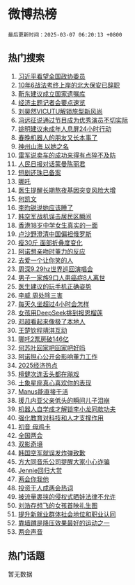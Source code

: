 # 微博热榜

`最后更新时间：2025-03-07 06:20:13 +0800`

## 热门搜索

1. [习近平看望全国政协委员](https://m.weibo.cn/search?containerid=100103type%3D1%26t%3D10%26q%3D%23%E4%B9%A0%E8%BF%91%E5%B9%B3%E7%9C%8B%E6%9C%9B%E5%85%A8%E5%9B%BD%E6%94%BF%E5%8D%8F%E5%A7%94%E5%91%98%23&stream_entry_id=51&isnewpage=1&extparam=seat%3D1%26cate%3D10103%26pos%3D0%26q%3D%2523%25E4%25B9%25A0%25E8%25BF%2591%25E5%25B9%25B3%25E7%259C%258B%25E6%259C%259B%25E5%2585%25A8%25E5%259B%25BD%25E6%2594%25BF%25E5%258D%258F%25E5%25A7%2594%25E5%2591%2598%2523%26stream_entry_id%3D51%26c_type%3D51%26filter_type%3Drealtimehot%26dgr%3D0%26display_time%3D1741299612%26pre_seqid%3D17412996120910325222775)
1. [10年6战法考终上岸的北大保安已辞职](https://m.weibo.cn/search?containerid=100103type%3D1%26t%3D10%26q%3D%2310%E5%B9%B46%E6%88%98%E6%B3%95%E8%80%83%E7%BB%88%E4%B8%8A%E5%B2%B8%E7%9A%84%E5%8C%97%E5%A4%A7%E4%BF%9D%E5%AE%89%E5%B7%B2%E8%BE%9E%E8%81%8C%23&stream_entry_id=31&isnewpage=1&extparam=seat%3D1%26flag%3D0%26filter_type%3Drealtimehot%26dgr%3D0%26cate%3D5001%26realpos%3D1%26pos%3D0%26q%3D%252310%25E5%25B9%25B46%25E6%2588%2598%25E6%25B3%2595%25E8%2580%2583%25E7%25BB%2588%25E4%25B8%258A%25E5%25B2%25B8%25E7%259A%2584%25E5%258C%2597%25E5%25A4%25A7%25E4%25BF%259D%25E5%25AE%2589%25E5%25B7%25B2%25E8%25BE%259E%25E8%2581%258C%2523%26stream_entry_id%3D31%26band_rank%3D1%26c_type%3D31%26lcate%3D5001%26display_time%3D1741299612%26pre_seqid%3D17412996120910325222775)
1. [靳东建议成立国家遗嘱库](https://m.weibo.cn/search?containerid=100103type%3D1%26t%3D10%26q%3D%23%E9%9D%B3%E4%B8%9C%E5%BB%BA%E8%AE%AE%E6%88%90%E7%AB%8B%E5%9B%BD%E5%AE%B6%E9%81%97%E5%98%B1%E5%BA%93%23&stream_entry_id=31&isnewpage=1&extparam=seat%3D1%26flag%3D0%26filter_type%3Drealtimehot%26dgr%3D0%26cate%3D5001%26realpos%3D2%26pos%3D1%26q%3D%2523%25E9%259D%25B3%25E4%25B8%259C%25E5%25BB%25BA%25E8%25AE%25AE%25E6%2588%2590%25E7%25AB%258B%25E5%259B%25BD%25E5%25AE%25B6%25E9%2581%2597%25E5%2598%25B1%25E5%25BA%2593%2523%26stream_entry_id%3D31%26band_rank%3D2%26c_type%3D31%26lcate%3D5001%26display_time%3D1741299612%26pre_seqid%3D17412996120910325222775)
1. [经济主题记者会要点速览](https://m.weibo.cn/search?containerid=100103type%3D1%26t%3D10%26q%3D%23%E7%BB%8F%E6%B5%8E%E4%B8%BB%E9%A2%98%E8%AE%B0%E8%80%85%E4%BC%9A%E8%A6%81%E7%82%B9%E9%80%9F%E8%A7%88%23&stream_entry_id=31&isnewpage=1&extparam=seat%3D1%26flag%3D0%26filter_type%3Drealtimehot%26dgr%3D0%26cate%3D5001%26realpos%3D3%26pos%3D2%26q%3D%2523%25E7%25BB%258F%25E6%25B5%258E%25E4%25B8%25BB%25E9%25A2%2598%25E8%25AE%25B0%25E8%2580%2585%25E4%25BC%259A%25E8%25A6%2581%25E7%2582%25B9%25E9%2580%259F%25E8%25A7%2588%2523%26stream_entry_id%3D31%26band_rank%3D3%26c_type%3D31%26lcate%3D5001%26display_time%3D1741299612%26pre_seqid%3D17412996120910325222775)
1. [刘昊然VICUTU解锁旅型新风尚](https://m.weibo.cn/search?containerid=100103type%3D1%26t%3D10%26q%3D%23%E5%88%98%E6%98%8A%E7%84%B6VICUTU%E8%A7%A3%E9%94%81%E6%97%85%E5%9E%8B%E6%96%B0%E9%A3%8E%E5%B0%9A%23&stream_entry_id=31&isnewpage=1&extparam=seat%3D1%26is_ad_pos%3D1%26q%3D%2523%25E5%2588%2598%25E6%2598%258A%25E7%2584%25B6VICUTU%25E8%25A7%25A3%25E9%2594%2581%25E6%2597%2585%25E5%259E%258B%25E6%2596%25B0%25E9%25A3%258E%25E5%25B0%259A%2523%26c_type%3D31%26adid%3D278442%26cate%3D5001%26filter_type%3Drealtimehot%26pos%3D3%26topic_ad%3D1%26stream_entry_id%3D31%26band_rank%3D4%26dgr%3D0%26lcate%3D5001%26display_time%3D1741299612%26pre_seqid%3D17412996120910325222775)
1. [冯远征说通过节目成为优秀演员不切实际](https://m.weibo.cn/search?containerid=100103type%3D1%26t%3D10%26q%3D%23%E5%86%AF%E8%BF%9C%E5%BE%81%E8%AF%B4%E9%80%9A%E8%BF%87%E8%8A%82%E7%9B%AE%E6%88%90%E4%B8%BA%E4%BC%98%E7%A7%80%E6%BC%94%E5%91%98%E4%B8%8D%E5%88%87%E5%AE%9E%E9%99%85%23&stream_entry_id=31&isnewpage=1&extparam=seat%3D1%26flag%3D0%26filter_type%3Drealtimehot%26dgr%3D0%26cate%3D5001%26realpos%3D4%26pos%3D4%26q%3D%2523%25E5%2586%25AF%25E8%25BF%259C%25E5%25BE%2581%25E8%25AF%25B4%25E9%2580%259A%25E8%25BF%2587%25E8%258A%2582%25E7%259B%25AE%25E6%2588%2590%25E4%25B8%25BA%25E4%25BC%2598%25E7%25A7%2580%25E6%25BC%2594%25E5%2591%2598%25E4%25B8%258D%25E5%2588%2587%25E5%25AE%259E%25E9%2599%2585%2523%26stream_entry_id%3D31%26band_rank%3D4%26c_type%3D31%26lcate%3D5001%26display_time%3D1741299612%26pre_seqid%3D17412996120910325222775)
1. [姚明建议未成年人息屏24小时行动](https://m.weibo.cn/search?containerid=100103type%3D1%26t%3D10%26q%3D%23%E5%A7%9A%E6%98%8E%E5%BB%BA%E8%AE%AE%E6%9C%AA%E6%88%90%E5%B9%B4%E4%BA%BA%E6%81%AF%E5%B1%8F24%E5%B0%8F%E6%97%B6%E8%A1%8C%E5%8A%A8%23&stream_entry_id=31&isnewpage=1&extparam=seat%3D1%26flag%3D0%26filter_type%3Drealtimehot%26dgr%3D0%26cate%3D5001%26realpos%3D5%26pos%3D5%26q%3D%2523%25E5%25A7%259A%25E6%2598%258E%25E5%25BB%25BA%25E8%25AE%25AE%25E6%259C%25AA%25E6%2588%2590%25E5%25B9%25B4%25E4%25BA%25BA%25E6%2581%25AF%25E5%25B1%258F24%25E5%25B0%258F%25E6%2597%25B6%25E8%25A1%258C%25E5%258A%25A8%2523%26stream_entry_id%3D31%26band_rank%3D5%26c_type%3D31%26lcate%3D5001%26display_time%3D1741299612%26pre_seqid%3D17412996120910325222775)
1. [春晚机器人的朋友又长本事了](https://m.weibo.cn/search?containerid=100103type%3D1%26t%3D10%26q%3D%23%E6%98%A5%E6%99%9A%E6%9C%BA%E5%99%A8%E4%BA%BA%E7%9A%84%E6%9C%8B%E5%8F%8B%E5%8F%88%E9%95%BF%E6%9C%AC%E4%BA%8B%E4%BA%86%23&stream_entry_id=31&isnewpage=1&extparam=seat%3D1%26flag%3D0%26filter_type%3Drealtimehot%26dgr%3D0%26cate%3D5001%26realpos%3D6%26pos%3D6%26q%3D%2523%25E6%2598%25A5%25E6%2599%259A%25E6%259C%25BA%25E5%2599%25A8%25E4%25BA%25BA%25E7%259A%2584%25E6%259C%258B%25E5%258F%258B%25E5%258F%2588%25E9%2595%25BF%25E6%259C%25AC%25E4%25BA%258B%25E4%25BA%2586%2523%26stream_entry_id%3D31%26band_rank%3D6%26c_type%3D31%26lcate%3D5001%26display_time%3D1741299612%26pre_seqid%3D17412996120910325222775)
1. [神州山海 以她之名](https://m.weibo.cn/search?containerid=100103type%3D1%26t%3D10%26q%3D%23%E7%A5%9E%E5%B7%9E%E5%B1%B1%E6%B5%B7+%E4%BB%A5%E5%A5%B9%E4%B9%8B%E5%90%8D%23&stream_entry_id=31&isnewpage=1&extparam=seat%3D1%26is_ad_pos%3D1%26q%3D%2523%25E7%25A5%259E%25E5%25B7%259E%25E5%25B1%25B1%25E6%25B5%25B7%2520%25E4%25BB%25A5%25E5%25A5%25B9%25E4%25B9%258B%25E5%2590%258D%2523%26c_type%3D31%26adid%3D278497%26cate%3D5001%26filter_type%3Drealtimehot%26pos%3D7%26topic_ad%3D1%26stream_entry_id%3D31%26band_rank%3D7%26dgr%3D0%26lcate%3D5001%26display_time%3D1741299612%26pre_seqid%3D17412996120910325222775)
1. [雷军说卖车的成功来得有点猝不及防](https://m.weibo.cn/search?containerid=100103type%3D1%26t%3D10%26q%3D%23%E9%9B%B7%E5%86%9B%E8%AF%B4%E5%8D%96%E8%BD%A6%E7%9A%84%E6%88%90%E5%8A%9F%E6%9D%A5%E5%BE%97%E6%9C%89%E7%82%B9%E7%8C%9D%E4%B8%8D%E5%8F%8A%E9%98%B2%23&stream_entry_id=31&isnewpage=1&extparam=seat%3D1%26flag%3D0%26filter_type%3Drealtimehot%26dgr%3D0%26cate%3D5001%26realpos%3D7%26pos%3D8%26q%3D%2523%25E9%259B%25B7%25E5%2586%259B%25E8%25AF%25B4%25E5%258D%2596%25E8%25BD%25A6%25E7%259A%2584%25E6%2588%2590%25E5%258A%259F%25E6%259D%25A5%25E5%25BE%2597%25E6%259C%2589%25E7%2582%25B9%25E7%258C%259D%25E4%25B8%258D%25E5%258F%258A%25E9%2598%25B2%2523%26stream_entry_id%3D31%26band_rank%3D7%26c_type%3D31%26lcate%3D5001%26display_time%3D1741299612%26pre_seqid%3D17412996120910325222775)
1. [人民日报对话蒙曼陈丽君](https://m.weibo.cn/search?containerid=100103type%3D1%26t%3D10%26q%3D%23%E4%BA%BA%E6%B0%91%E6%97%A5%E6%8A%A5%E5%AF%B9%E8%AF%9D%E8%92%99%E6%9B%BC%E9%99%88%E4%B8%BD%E5%90%9B%23&stream_entry_id=31&isnewpage=1&extparam=seat%3D1%26flag%3D0%26filter_type%3Drealtimehot%26dgr%3D0%26cate%3D5001%26realpos%3D8%26pos%3D9%26q%3D%2523%25E4%25BA%25BA%25E6%25B0%2591%25E6%2597%25A5%25E6%258A%25A5%25E5%25AF%25B9%25E8%25AF%259D%25E8%2592%2599%25E6%259B%25BC%25E9%2599%2588%25E4%25B8%25BD%25E5%2590%259B%2523%26stream_entry_id%3D31%26band_rank%3D8%26c_type%3D31%26lcate%3D5001%26display_time%3D1741299612%26pre_seqid%3D17412996120910325222775)
1. [短剧还珠已备案](https://m.weibo.cn/search?containerid=100103type%3D1%26t%3D10%26q%3D%23%E7%9F%AD%E5%89%A7%E8%BF%98%E7%8F%A0%E5%B7%B2%E5%A4%87%E6%A1%88%23&stream_entry_id=31&isnewpage=1&extparam=seat%3D1%26flag%3D0%26filter_type%3Drealtimehot%26dgr%3D0%26cate%3D5001%26realpos%3D9%26pos%3D10%26q%3D%2523%25E7%259F%25AD%25E5%2589%25A7%25E8%25BF%2598%25E7%258F%25A0%25E5%25B7%25B2%25E5%25A4%2587%25E6%25A1%2588%2523%26stream_entry_id%3D31%26band_rank%3D9%26c_type%3D31%26lcate%3D5001%26display_time%3D1741299612%26pre_seqid%3D17412996120910325222775)
1. [哪吒](https://m.weibo.cn/search?containerid=100103type%3D1%26t%3D10%26q%3D%E5%93%AA%E5%90%92&stream_entry_id=31&isnewpage=1&extparam=seat%3D1%26flag%3D0%26filter_type%3Drealtimehot%26dgr%3D0%26cate%3D5001%26realpos%3D10%26pos%3D11%26q%3D%25E5%2593%25AA%25E5%2590%2592%26stream_entry_id%3D31%26band_rank%3D10%26c_type%3D31%26lcate%3D5001%26display_time%3D1741299612%26pre_seqid%3D17412996120910325222775)
1. [医生提醒长期熬夜基因突变风险大增](https://m.weibo.cn/search?containerid=100103type%3D1%26t%3D10%26q%3D%23%E5%8C%BB%E7%94%9F%E6%8F%90%E9%86%92%E9%95%BF%E6%9C%9F%E7%86%AC%E5%A4%9C%E5%9F%BA%E5%9B%A0%E7%AA%81%E5%8F%98%E9%A3%8E%E9%99%A9%E5%A4%A7%E5%A2%9E%23&stream_entry_id=31&isnewpage=1&extparam=seat%3D1%26flag%3D2%26filter_type%3Drealtimehot%26dgr%3D0%26cate%3D5001%26realpos%3D11%26pos%3D12%26q%3D%2523%25E5%258C%25BB%25E7%2594%259F%25E6%258F%2590%25E9%2586%2592%25E9%2595%25BF%25E6%259C%259F%25E7%2586%25AC%25E5%25A4%259C%25E5%259F%25BA%25E5%259B%25A0%25E7%25AA%2581%25E5%258F%2598%25E9%25A3%258E%25E9%2599%25A9%25E5%25A4%25A7%25E5%25A2%259E%2523%26stream_entry_id%3D31%26band_rank%3D11%26c_type%3D31%26lcate%3D5001%26display_time%3D1741299612%26pre_seqid%3D17412996120910325222775)
1. [何凯文](https://m.weibo.cn/search?containerid=100103type%3D1%26t%3D10%26q%3D%E4%BD%95%E5%87%AF%E6%96%87&stream_entry_id=31&isnewpage=1&extparam=seat%3D1%26flag%3D2%26filter_type%3Drealtimehot%26dgr%3D0%26cate%3D5001%26realpos%3D12%26pos%3D13%26q%3D%25E4%25BD%2595%25E5%2587%25AF%25E6%2596%2587%26stream_entry_id%3D31%26band_rank%3D12%26c_type%3D31%26lcate%3D5001%26display_time%3D1741299612%26pre_seqid%3D17412996120910325222775)
1. [李昀锐说她应该睡了](https://m.weibo.cn/search?containerid=100103type%3D1%26t%3D10%26q%3D%23%E6%9D%8E%E6%98%80%E9%94%90%E8%AF%B4%E5%A5%B9%E5%BA%94%E8%AF%A5%E7%9D%A1%E4%BA%86%23&stream_entry_id=31&isnewpage=1&extparam=seat%3D1%26flag%3D2%26filter_type%3Drealtimehot%26dgr%3D0%26cate%3D5001%26realpos%3D13%26pos%3D14%26q%3D%2523%25E6%259D%258E%25E6%2598%2580%25E9%2594%2590%25E8%25AF%25B4%25E5%25A5%25B9%25E5%25BA%2594%25E8%25AF%25A5%25E7%259D%25A1%25E4%25BA%2586%2523%26stream_entry_id%3D31%26band_rank%3D13%26c_type%3D31%26lcate%3D5001%26display_time%3D1741299612%26pre_seqid%3D17412996120910325222775)
1. [韩空军战机误击居民区瞬间](https://m.weibo.cn/search?containerid=100103type%3D1%26t%3D10%26q%3D%23%E9%9F%A9%E7%A9%BA%E5%86%9B%E6%88%98%E6%9C%BA%E8%AF%AF%E5%87%BB%E5%B1%85%E6%B0%91%E5%8C%BA%E7%9E%AC%E9%97%B4%23&stream_entry_id=31&isnewpage=1&extparam=seat%3D1%26flag%3D0%26filter_type%3Drealtimehot%26dgr%3D0%26cate%3D5001%26realpos%3D14%26pos%3D15%26q%3D%2523%25E9%259F%25A9%25E7%25A9%25BA%25E5%2586%259B%25E6%2588%2598%25E6%259C%25BA%25E8%25AF%25AF%25E5%2587%25BB%25E5%25B1%2585%25E6%25B0%2591%25E5%258C%25BA%25E7%259E%25AC%25E9%2597%25B4%2523%26stream_entry_id%3D31%26band_rank%3D14%26c_type%3D31%26lcate%3D5001%26display_time%3D1741299612%26pre_seqid%3D17412996120910325222775)
1. [香港18岁中学女生真实的一面](https://m.weibo.cn/search?containerid=100103type%3D1%26t%3D10%26q%3D%E9%A6%99%E6%B8%AF18%E5%B2%81%E4%B8%AD%E5%AD%A6%E5%A5%B3%E7%94%9F%E7%9C%9F%E5%AE%9E%E7%9A%84%E4%B8%80%E9%9D%A2&stream_entry_id=31&isnewpage=1&extparam=seat%3D1%26flag%3D2%26filter_type%3Drealtimehot%26dgr%3D0%26cate%3D5001%26realpos%3D15%26pos%3D16%26q%3D%25E9%25A6%2599%25E6%25B8%25AF18%25E5%25B2%2581%25E4%25B8%25AD%25E5%25AD%25A6%25E5%25A5%25B3%25E7%2594%259F%25E7%259C%259F%25E5%25AE%259E%25E7%259A%2584%25E4%25B8%2580%25E9%259D%25A2%26stream_entry_id%3D31%26band_rank%3D15%26c_type%3D31%26lcate%3D5001%26display_time%3D1741299612%26pre_seqid%3D17412996120910325222775)
1. [卢沙野澄清中国偏袒俄罗斯](https://m.weibo.cn/search?containerid=100103type%3D1%26t%3D10%26q%3D%23%E5%8D%A2%E6%B2%99%E9%87%8E%E6%BE%84%E6%B8%85%E4%B8%AD%E5%9B%BD%E5%81%8F%E8%A2%92%E4%BF%84%E7%BD%97%E6%96%AF%23&stream_entry_id=31&isnewpage=1&extparam=seat%3D1%26flag%3D0%26filter_type%3Drealtimehot%26dgr%3D0%26cate%3D5001%26realpos%3D16%26pos%3D17%26q%3D%2523%25E5%258D%25A2%25E6%25B2%2599%25E9%2587%258E%25E6%25BE%2584%25E6%25B8%2585%25E4%25B8%25AD%25E5%259B%25BD%25E5%2581%258F%25E8%25A2%2592%25E4%25BF%2584%25E7%25BD%2597%25E6%2596%25AF%2523%26stream_entry_id%3D31%26band_rank%3D16%26c_type%3D31%26lcate%3D5001%26display_time%3D1741299612%26pre_seqid%3D17412996120910325222775)
1. [瘦30斤 面部折叠度变化](https://m.weibo.cn/search?containerid=100103type%3D1%26t%3D10%26q%3D%E7%98%A630%E6%96%A4+%E9%9D%A2%E9%83%A8%E6%8A%98%E5%8F%A0%E5%BA%A6%E5%8F%98%E5%8C%96&stream_entry_id=31&isnewpage=1&extparam=seat%3D1%26flag%3D0%26filter_type%3Drealtimehot%26dgr%3D0%26cate%3D5001%26realpos%3D17%26pos%3D18%26q%3D%25E7%2598%25A630%25E6%2596%25A4%2520%25E9%259D%25A2%25E9%2583%25A8%25E6%258A%2598%25E5%258F%25A0%25E5%25BA%25A6%25E5%258F%2598%25E5%258C%2596%26stream_entry_id%3D31%26band_rank%3D17%26c_type%3D31%26lcate%3D5001%26display_time%3D1741299612%26pre_seqid%3D17412996120910325222775)
1. [阿诺想亲吻时董力的反应](https://m.weibo.cn/search?containerid=100103type%3D1%26t%3D10%26q%3D%23%E9%98%BF%E8%AF%BA%E6%83%B3%E4%BA%B2%E5%90%BB%E6%97%B6%E8%91%A3%E5%8A%9B%E7%9A%84%E5%8F%8D%E5%BA%94%23&stream_entry_id=31&isnewpage=1&extparam=seat%3D1%26flag%3D0%26filter_type%3Drealtimehot%26dgr%3D0%26cate%3D5001%26realpos%3D18%26pos%3D19%26q%3D%2523%25E9%2598%25BF%25E8%25AF%25BA%25E6%2583%25B3%25E4%25BA%25B2%25E5%2590%25BB%25E6%2597%25B6%25E8%2591%25A3%25E5%258A%259B%25E7%259A%2584%25E5%258F%258D%25E5%25BA%2594%2523%26stream_entry_id%3D31%26band_rank%3D18%26c_type%3D31%26lcate%3D5001%26display_time%3D1741299612%26pre_seqid%3D17412996120910325222775)
1. [去爱一个让你笑的人](https://m.weibo.cn/search?containerid=100103type%3D1%26t%3D10%26q%3D%23%E5%8E%BB%E7%88%B1%E4%B8%80%E4%B8%AA%E8%AE%A9%E4%BD%A0%E7%AC%91%E7%9A%84%E4%BA%BA%23&stream_entry_id=31&isnewpage=1&extparam=seat%3D1%26flag%3D0%26filter_type%3Drealtimehot%26dgr%3D0%26cate%3D5001%26realpos%3D19%26pos%3D20%26q%3D%2523%25E5%258E%25BB%25E7%2588%25B1%25E4%25B8%2580%25E4%25B8%25AA%25E8%25AE%25A9%25E4%25BD%25A0%25E7%25AC%2591%25E7%259A%2584%25E4%25BA%25BA%2523%26stream_entry_id%3D31%26band_rank%3D19%26c_type%3D31%26lcate%3D5001%26display_time%3D1741299612%26pre_seqid%3D17412996120910325222775)
1. [周深9.29hz世界巡回演唱会](https://m.weibo.cn/search?containerid=100103type%3D1%26t%3D10%26q%3D%23%E5%91%A8%E6%B7%B19.29hz%E4%B8%96%E7%95%8C%E5%B7%A1%E5%9B%9E%E6%BC%94%E5%94%B1%E4%BC%9A%23&stream_entry_id=31&isnewpage=1&extparam=seat%3D1%26flag%3D0%26filter_type%3Drealtimehot%26dgr%3D0%26cate%3D5001%26realpos%3D20%26pos%3D21%26q%3D%2523%25E5%2591%25A8%25E6%25B7%25B19.29hz%25E4%25B8%2596%25E7%2595%258C%25E5%25B7%25A1%25E5%259B%259E%25E6%25BC%2594%25E5%2594%25B1%25E4%25BC%259A%2523%26stream_entry_id%3D31%26band_rank%3D20%26c_type%3D31%26lcate%3D5001%26display_time%3D1741299612%26pre_seqid%3D17412996120910325222775)
1. [男子一家族9口人患癌症8人离世](https://m.weibo.cn/search?containerid=100103type%3D1%26t%3D10%26q%3D%23%E7%94%B7%E5%AD%90%E4%B8%80%E5%AE%B6%E6%97%8F9%E5%8F%A3%E4%BA%BA%E6%82%A3%E7%99%8C%E7%97%878%E4%BA%BA%E7%A6%BB%E4%B8%96%23&stream_entry_id=31&isnewpage=1&extparam=seat%3D1%26flag%3D0%26filter_type%3Drealtimehot%26dgr%3D0%26cate%3D5001%26realpos%3D21%26pos%3D22%26q%3D%2523%25E7%2594%25B7%25E5%25AD%2590%25E4%25B8%2580%25E5%25AE%25B6%25E6%2597%258F9%25E5%258F%25A3%25E4%25BA%25BA%25E6%2582%25A3%25E7%2599%258C%25E7%2597%25878%25E4%25BA%25BA%25E7%25A6%25BB%25E4%25B8%2596%2523%26stream_entry_id%3D31%26band_rank%3D21%26c_type%3D31%26lcate%3D5001%26display_time%3D1741299612%26pre_seqid%3D17412996120910325222775)
1. [医生建议的玩手机正确姿势](https://m.weibo.cn/search?containerid=100103type%3D1%26t%3D10%26q%3D%23%E5%8C%BB%E7%94%9F%E5%BB%BA%E8%AE%AE%E7%9A%84%E7%8E%A9%E6%89%8B%E6%9C%BA%E6%AD%A3%E7%A1%AE%E5%A7%BF%E5%8A%BF%23&stream_entry_id=31&isnewpage=1&extparam=seat%3D1%26flag%3D0%26filter_type%3Drealtimehot%26dgr%3D0%26cate%3D5001%26realpos%3D22%26pos%3D23%26q%3D%2523%25E5%258C%25BB%25E7%2594%259F%25E5%25BB%25BA%25E8%25AE%25AE%25E7%259A%2584%25E7%258E%25A9%25E6%2589%258B%25E6%259C%25BA%25E6%25AD%25A3%25E7%25A1%25AE%25E5%25A7%25BF%25E5%258A%25BF%2523%26stream_entry_id%3D31%26band_rank%3D22%26c_type%3D31%26lcate%3D5001%26display_time%3D1741299612%26pre_seqid%3D17412996120910325222775)
1. [李威 周处除三害](https://m.weibo.cn/search?containerid=100103type%3D1%26t%3D10%26q%3D%E6%9D%8E%E5%A8%81+%E5%91%A8%E5%A4%84%E9%99%A4%E4%B8%89%E5%AE%B3&stream_entry_id=31&isnewpage=1&extparam=seat%3D1%26flag%3D0%26filter_type%3Drealtimehot%26dgr%3D0%26cate%3D5001%26realpos%3D23%26pos%3D24%26q%3D%25E6%259D%258E%25E5%25A8%2581%2520%25E5%2591%25A8%25E5%25A4%2584%25E9%2599%25A4%25E4%25B8%2589%25E5%25AE%25B3%26stream_entry_id%3D31%26band_rank%3D23%26c_type%3D31%26lcate%3D5001%26display_time%3D1741299612%26pre_seqid%3D17412996120910325222775)
1. [每天久坐超过4小时会怎样](https://m.weibo.cn/search?containerid=100103type%3D1%26t%3D10%26q%3D%23%E6%AF%8F%E5%A4%A9%E4%B9%85%E5%9D%90%E8%B6%85%E8%BF%874%E5%B0%8F%E6%97%B6%E4%BC%9A%E6%80%8E%E6%A0%B7%23&stream_entry_id=31&isnewpage=1&extparam=seat%3D1%26flag%3D0%26filter_type%3Drealtimehot%26dgr%3D0%26cate%3D5001%26realpos%3D24%26pos%3D25%26q%3D%2523%25E6%25AF%258F%25E5%25A4%25A9%25E4%25B9%2585%25E5%259D%2590%25E8%25B6%2585%25E8%25BF%25874%25E5%25B0%258F%25E6%2597%25B6%25E4%25BC%259A%25E6%2580%258E%25E6%25A0%25B7%2523%26stream_entry_id%3D31%26band_rank%3D24%26c_type%3D31%26lcate%3D5001%26display_time%3D1741299612%26pre_seqid%3D17412996120910325222775)
1. [女孩用DeepSeek挑到报恩榴莲](https://m.weibo.cn/search?containerid=100103type%3D1%26t%3D10%26q%3D%23%E5%A5%B3%E5%AD%A9%E7%94%A8DeepSeek%E6%8C%91%E5%88%B0%E6%8A%A5%E6%81%A9%E6%A6%B4%E8%8E%B2%23&stream_entry_id=31&isnewpage=1&extparam=seat%3D1%26flag%3D0%26filter_type%3Drealtimehot%26dgr%3D0%26cate%3D5001%26realpos%3D25%26pos%3D26%26q%3D%2523%25E5%25A5%25B3%25E5%25AD%25A9%25E7%2594%25A8DeepSeek%25E6%258C%2591%25E5%2588%25B0%25E6%258A%25A5%25E6%2581%25A9%25E6%25A6%25B4%25E8%258E%25B2%2523%26stream_entry_id%3D31%26band_rank%3D25%26c_type%3D31%26lcate%3D5001%26display_time%3D1741299612%26pre_seqid%3D17412996120910325222775)
1. [邓超看起来像极了本地人](https://m.weibo.cn/search?containerid=100103type%3D1%26t%3D10%26q%3D%23%E9%82%93%E8%B6%85%E7%9C%8B%E8%B5%B7%E6%9D%A5%E5%83%8F%E6%9E%81%E4%BA%86%E6%9C%AC%E5%9C%B0%E4%BA%BA%23&stream_entry_id=31&isnewpage=1&extparam=seat%3D1%26flag%3D0%26filter_type%3Drealtimehot%26dgr%3D0%26cate%3D5001%26realpos%3D26%26pos%3D27%26q%3D%2523%25E9%2582%2593%25E8%25B6%2585%25E7%259C%258B%25E8%25B5%25B7%25E6%259D%25A5%25E5%2583%258F%25E6%259E%2581%25E4%25BA%2586%25E6%259C%25AC%25E5%259C%25B0%25E4%25BA%25BA%2523%26stream_entry_id%3D31%26band_rank%3D26%26c_type%3D31%26lcate%3D5001%26display_time%3D1741299612%26pre_seqid%3D17412996120910325222775)
1. [王楚钦程靖淇互动](https://m.weibo.cn/search?containerid=100103type%3D1%26t%3D10%26q%3D%23%E7%8E%8B%E6%A5%9A%E9%92%A6%E7%A8%8B%E9%9D%96%E6%B7%87%E4%BA%92%E5%8A%A8%23&stream_entry_id=31&isnewpage=1&extparam=seat%3D1%26flag%3D0%26filter_type%3Drealtimehot%26dgr%3D0%26cate%3D5001%26realpos%3D27%26pos%3D28%26q%3D%2523%25E7%258E%258B%25E6%25A5%259A%25E9%2592%25A6%25E7%25A8%258B%25E9%259D%2596%25E6%25B7%2587%25E4%25BA%2592%25E5%258A%25A8%2523%26stream_entry_id%3D31%26band_rank%3D27%26c_type%3D31%26lcate%3D5001%26display_time%3D1741299612%26pre_seqid%3D17412996120910325222775)
1. [哪吒2票房破146亿](https://m.weibo.cn/search?containerid=100103type%3D1%26t%3D10%26q%3D%23%E5%93%AA%E5%90%922%E7%A5%A8%E6%88%BF%E7%A0%B4146%E4%BA%BF%23&stream_entry_id=31&isnewpage=1&extparam=seat%3D1%26flag%3D0%26filter_type%3Drealtimehot%26dgr%3D0%26cate%3D5001%26realpos%3D28%26pos%3D29%26q%3D%2523%25E5%2593%25AA%25E5%2590%25922%25E7%25A5%25A8%25E6%2588%25BF%25E7%25A0%25B4146%25E4%25BA%25BF%2523%26stream_entry_id%3D31%26band_rank%3D28%26c_type%3D31%26lcate%3D5001%26display_time%3D1741299612%26pre_seqid%3D17412996120910325222775)
1. [何苏叶回家吧回家吧好吗](https://m.weibo.cn/search?containerid=100103type%3D1%26t%3D10%26q%3D%E4%BD%95%E8%8B%8F%E5%8F%B6%E5%9B%9E%E5%AE%B6%E5%90%A7%E5%9B%9E%E5%AE%B6%E5%90%A7%E5%A5%BD%E5%90%97&stream_entry_id=31&isnewpage=1&extparam=seat%3D1%26flag%3D0%26filter_type%3Drealtimehot%26dgr%3D0%26cate%3D5001%26realpos%3D29%26pos%3D30%26q%3D%25E4%25BD%2595%25E8%258B%258F%25E5%258F%25B6%25E5%259B%259E%25E5%25AE%25B6%25E5%2590%25A7%25E5%259B%259E%25E5%25AE%25B6%25E5%2590%25A7%25E5%25A5%25BD%25E5%2590%2597%26stream_entry_id%3D31%26band_rank%3D29%26c_type%3D31%26lcate%3D5001%26display_time%3D1741299612%26pre_seqid%3D17412996120910325222775)
1. [阿诺担心公开会影响董力工作](https://m.weibo.cn/search?containerid=100103type%3D1%26t%3D10%26q%3D%23%E9%98%BF%E8%AF%BA%E6%8B%85%E5%BF%83%E5%85%AC%E5%BC%80%E4%BC%9A%E5%BD%B1%E5%93%8D%E8%91%A3%E5%8A%9B%E5%B7%A5%E4%BD%9C%23&stream_entry_id=31&isnewpage=1&extparam=seat%3D1%26flag%3D0%26filter_type%3Drealtimehot%26dgr%3D0%26cate%3D5001%26realpos%3D30%26pos%3D31%26q%3D%2523%25E9%2598%25BF%25E8%25AF%25BA%25E6%258B%2585%25E5%25BF%2583%25E5%2585%25AC%25E5%25BC%2580%25E4%25BC%259A%25E5%25BD%25B1%25E5%2593%258D%25E8%2591%25A3%25E5%258A%259B%25E5%25B7%25A5%25E4%25BD%259C%2523%26stream_entry_id%3D31%26band_rank%3D30%26c_type%3D31%26lcate%3D5001%26display_time%3D1741299612%26pre_seqid%3D17412996120910325222775)
1. [2025经济热点](https://m.weibo.cn/search?containerid=100103type%3D1%26t%3D10%26q%3D%232025%E7%BB%8F%E6%B5%8E%E7%83%AD%E7%82%B9%23&stream_entry_id=31&isnewpage=1&extparam=seat%3D1%26flag%3D0%26filter_type%3Drealtimehot%26dgr%3D0%26cate%3D5001%26realpos%3D31%26pos%3D32%26q%3D%25232025%25E7%25BB%258F%25E6%25B5%258E%25E7%2583%25AD%25E7%2582%25B9%2523%26stream_entry_id%3D31%26band_rank%3D31%26c_type%3D31%26lcate%3D5001%26display_time%3D1741299612%26pre_seqid%3D17412996120910325222775)
1. [檀健次连舌头都在飚戏](https://m.weibo.cn/search?containerid=100103type%3D1%26t%3D10%26q%3D%E6%AA%80%E5%81%A5%E6%AC%A1%E8%BF%9E%E8%88%8C%E5%A4%B4%E9%83%BD%E5%9C%A8%E9%A3%9A%E6%88%8F&stream_entry_id=31&isnewpage=1&extparam=seat%3D1%26flag%3D0%26filter_type%3Drealtimehot%26dgr%3D0%26cate%3D5001%26realpos%3D32%26pos%3D33%26q%3D%25E6%25AA%2580%25E5%2581%25A5%25E6%25AC%25A1%25E8%25BF%259E%25E8%2588%258C%25E5%25A4%25B4%25E9%2583%25BD%25E5%259C%25A8%25E9%25A3%259A%25E6%2588%258F%26stream_entry_id%3D31%26band_rank%3D32%26c_type%3D31%26lcate%3D5001%26display_time%3D1741299612%26pre_seqid%3D17412996120910325222775)
1. [土象星座真心喜欢你的表现](https://m.weibo.cn/search?containerid=100103type%3D1%26t%3D10%26q%3D%23%E5%9C%9F%E8%B1%A1%E6%98%9F%E5%BA%A7%E7%9C%9F%E5%BF%83%E5%96%9C%E6%AC%A2%E4%BD%A0%E7%9A%84%E8%A1%A8%E7%8E%B0%23&stream_entry_id=31&isnewpage=1&extparam=seat%3D1%26flag%3D0%26filter_type%3Drealtimehot%26dgr%3D0%26cate%3D5001%26realpos%3D33%26pos%3D34%26q%3D%2523%25E5%259C%259F%25E8%25B1%25A1%25E6%2598%259F%25E5%25BA%25A7%25E7%259C%259F%25E5%25BF%2583%25E5%2596%259C%25E6%25AC%25A2%25E4%25BD%25A0%25E7%259A%2584%25E8%25A1%25A8%25E7%258E%25B0%2523%26stream_entry_id%3D31%26band_rank%3D33%26c_type%3D31%26lcate%3D5001%26display_time%3D1741299612%26pre_seqid%3D17412996120910325222775)
1. [Manus能直接干活](https://m.weibo.cn/search?containerid=100103type%3D1%26t%3D10%26q%3D%23Manus%E8%83%BD%E7%9B%B4%E6%8E%A5%E5%B9%B2%E6%B4%BB%23&stream_entry_id=31&isnewpage=1&extparam=seat%3D1%26flag%3D0%26filter_type%3Drealtimehot%26dgr%3D0%26cate%3D5001%26realpos%3D34%26pos%3D35%26q%3D%2523Manus%25E8%2583%25BD%25E7%259B%25B4%25E6%258E%25A5%25E5%25B9%25B2%25E6%25B4%25BB%2523%26stream_entry_id%3D31%26band_rank%3D34%26c_type%3D31%26lcate%3D5001%26display_time%3D1741299612%26pre_seqid%3D17412996120910325222775)
1. [援几内亚父亲低头的瞬间儿子泪崩](https://m.weibo.cn/search?containerid=100103type%3D1%26t%3D10%26q%3D%23%E6%8F%B4%E5%87%A0%E5%86%85%E4%BA%9A%E7%88%B6%E4%BA%B2%E4%BD%8E%E5%A4%B4%E7%9A%84%E7%9E%AC%E9%97%B4%E5%84%BF%E5%AD%90%E6%B3%AA%E5%B4%A9%23&stream_entry_id=31&isnewpage=1&extparam=seat%3D1%26flag%3D1%26filter_type%3Drealtimehot%26dgr%3D0%26cate%3D5001%26realpos%3D35%26pos%3D36%26q%3D%2523%25E6%258F%25B4%25E5%2587%25A0%25E5%2586%2585%25E4%25BA%259A%25E7%2588%25B6%25E4%25BA%25B2%25E4%25BD%258E%25E5%25A4%25B4%25E7%259A%2584%25E7%259E%25AC%25E9%2597%25B4%25E5%2584%25BF%25E5%25AD%2590%25E6%25B3%25AA%25E5%25B4%25A9%2523%26stream_entry_id%3D31%26band_rank%3D35%26c_type%3D31%26lcate%3D5001%26display_time%3D1741299612%26pre_seqid%3D17412996120910325222775)
1. [机器人自学成才解锁李小龙同款功夫](https://m.weibo.cn/search?containerid=100103type%3D1%26t%3D10%26q%3D%23%E6%9C%BA%E5%99%A8%E4%BA%BA%E8%87%AA%E5%AD%A6%E6%88%90%E6%89%8D%E8%A7%A3%E9%94%81%E6%9D%8E%E5%B0%8F%E9%BE%99%E5%90%8C%E6%AC%BE%E5%8A%9F%E5%A4%AB%23&stream_entry_id=31&isnewpage=1&extparam=seat%3D1%26flag%3D0%26filter_type%3Drealtimehot%26dgr%3D0%26cate%3D5001%26realpos%3D36%26pos%3D37%26q%3D%2523%25E6%259C%25BA%25E5%2599%25A8%25E4%25BA%25BA%25E8%2587%25AA%25E5%25AD%25A6%25E6%2588%2590%25E6%2589%258D%25E8%25A7%25A3%25E9%2594%2581%25E6%259D%258E%25E5%25B0%258F%25E9%25BE%2599%25E5%2590%258C%25E6%25AC%25BE%25E5%258A%259F%25E5%25A4%25AB%2523%26stream_entry_id%3D31%26band_rank%3D36%26c_type%3D31%26lcate%3D5001%26display_time%3D1741299612%26pre_seqid%3D17412996120910325222775)
1. [强化教育对科技和人才支撑作用](https://m.weibo.cn/search?containerid=100103type%3D1%26t%3D10%26q%3D%23%E5%BC%BA%E5%8C%96%E6%95%99%E8%82%B2%E5%AF%B9%E7%A7%91%E6%8A%80%E5%92%8C%E4%BA%BA%E6%89%8D%E6%94%AF%E6%92%91%E4%BD%9C%E7%94%A8%23&stream_entry_id=31&isnewpage=1&extparam=seat%3D1%26flag%3D0%26filter_type%3Drealtimehot%26dgr%3D0%26cate%3D5001%26realpos%3D37%26pos%3D38%26q%3D%2523%25E5%25BC%25BA%25E5%258C%2596%25E6%2595%2599%25E8%2582%25B2%25E5%25AF%25B9%25E7%25A7%2591%25E6%258A%2580%25E5%2592%258C%25E4%25BA%25BA%25E6%2589%258D%25E6%2594%25AF%25E6%2592%2591%25E4%25BD%259C%25E7%2594%25A8%2523%26stream_entry_id%3D31%26band_rank%3D37%26c_type%3D31%26lcate%3D5001%26display_time%3D1741299612%26pre_seqid%3D17412996120910325222775)
1. [初音 母鸡卡](https://m.weibo.cn/search?containerid=100103type%3D1%26t%3D10%26q%3D%E5%88%9D%E9%9F%B3+%E6%AF%8D%E9%B8%A1%E5%8D%A1&stream_entry_id=31&isnewpage=1&extparam=seat%3D1%26flag%3D0%26filter_type%3Drealtimehot%26dgr%3D0%26cate%3D5001%26realpos%3D38%26pos%3D39%26q%3D%25E5%2588%259D%25E9%259F%25B3%2520%25E6%25AF%258D%25E9%25B8%25A1%25E5%258D%25A1%26stream_entry_id%3D31%26band_rank%3D38%26c_type%3D31%26lcate%3D5001%26display_time%3D1741299612%26pre_seqid%3D17412996120910325222775)
1. [全国两会](https://m.weibo.cn/search?containerid=100103type%3D1%26t%3D10%26q%3D%23%E5%85%A8%E5%9B%BD%E4%B8%A4%E4%BC%9A%23&stream_entry_id=31&isnewpage=1&extparam=seat%3D1%26flag%3D0%26filter_type%3Drealtimehot%26dgr%3D0%26cate%3D5001%26realpos%3D39%26pos%3D40%26q%3D%2523%25E5%2585%25A8%25E5%259B%25BD%25E4%25B8%25A4%25E4%25BC%259A%2523%26stream_entry_id%3D31%26band_rank%3D39%26c_type%3D31%26lcate%3D5001%26display_time%3D1741299612%26pre_seqid%3D17412996120910325222775)
1. [双影奇境](https://m.weibo.cn/search?containerid=100103type%3D1%26t%3D10%26q%3D%E5%8F%8C%E5%BD%B1%E5%A5%87%E5%A2%83&stream_entry_id=31&isnewpage=1&extparam=seat%3D1%26flag%3D0%26filter_type%3Drealtimehot%26dgr%3D0%26cate%3D5001%26realpos%3D40%26pos%3D41%26q%3D%25E5%258F%258C%25E5%25BD%25B1%25E5%25A5%2587%25E5%25A2%2583%26stream_entry_id%3D31%26band_rank%3D40%26c_type%3D31%26lcate%3D5001%26display_time%3D1741299612%26pre_seqid%3D17412996120910325222775)
1. [韩国空军就误发炸弹致歉](https://m.weibo.cn/search?containerid=100103type%3D1%26t%3D10%26q%3D%23%E9%9F%A9%E5%9B%BD%E7%A9%BA%E5%86%9B%E5%B0%B1%E8%AF%AF%E5%8F%91%E7%82%B8%E5%BC%B9%E8%87%B4%E6%AD%89%23&stream_entry_id=31&isnewpage=1&extparam=seat%3D1%26flag%3D0%26filter_type%3Drealtimehot%26dgr%3D0%26cate%3D5001%26realpos%3D41%26pos%3D42%26q%3D%2523%25E9%259F%25A9%25E5%259B%25BD%25E7%25A9%25BA%25E5%2586%259B%25E5%25B0%25B1%25E8%25AF%25AF%25E5%258F%2591%25E7%2582%25B8%25E5%25BC%25B9%25E8%2587%25B4%25E6%25AD%2589%2523%26stream_entry_id%3D31%26band_rank%3D41%26c_type%3D31%26lcate%3D5001%26display_time%3D1741299612%26pre_seqid%3D17412996120910325222775)
1. [方大同音乐公司提醒大家小心诈骗](https://m.weibo.cn/search?containerid=100103type%3D1%26t%3D10%26q%3D%23%E6%96%B9%E5%A4%A7%E5%90%8C%E9%9F%B3%E4%B9%90%E5%85%AC%E5%8F%B8%E6%8F%90%E9%86%92%E5%A4%A7%E5%AE%B6%E5%B0%8F%E5%BF%83%E8%AF%88%E9%AA%97%23&stream_entry_id=31&isnewpage=1&extparam=seat%3D1%26flag%3D0%26filter_type%3Drealtimehot%26dgr%3D0%26cate%3D5001%26realpos%3D42%26pos%3D43%26q%3D%2523%25E6%2596%25B9%25E5%25A4%25A7%25E5%2590%258C%25E9%259F%25B3%25E4%25B9%2590%25E5%2585%25AC%25E5%258F%25B8%25E6%258F%2590%25E9%2586%2592%25E5%25A4%25A7%25E5%25AE%25B6%25E5%25B0%258F%25E5%25BF%2583%25E8%25AF%2588%25E9%25AA%2597%2523%26stream_entry_id%3D31%26band_rank%3D42%26c_type%3D31%26lcate%3D5001%26display_time%3D1741299612%26pre_seqid%3D17412996120910325222775)
1. [Jennie回归大赏](https://m.weibo.cn/search?containerid=100103type%3D1%26t%3D10%26q%3DJennie%E5%9B%9E%E5%BD%92%E5%A4%A7%E8%B5%8F&stream_entry_id=31&isnewpage=1&extparam=seat%3D1%26flag%3D0%26filter_type%3Drealtimehot%26dgr%3D0%26cate%3D5001%26realpos%3D43%26pos%3D44%26q%3DJennie%25E5%259B%259E%25E5%25BD%2592%25E5%25A4%25A7%25E8%25B5%258F%26stream_entry_id%3D31%26band_rank%3D43%26c_type%3D31%26lcate%3D5001%26display_time%3D1741299612%26pre_seqid%3D17412996120910325222775)
1. [两会你我他](https://m.weibo.cn/search?containerid=100103type%3D1%26t%3D10%26q%3D%23%E4%B8%A4%E4%BC%9A%E4%BD%A0%E6%88%91%E4%BB%96%23&stream_entry_id=31&isnewpage=1&extparam=seat%3D1%26flag%3D0%26filter_type%3Drealtimehot%26dgr%3D0%26cate%3D5001%26realpos%3D44%26pos%3D45%26q%3D%2523%25E4%25B8%25A4%25E4%25BC%259A%25E4%25BD%25A0%25E6%2588%2591%25E4%25BB%2596%2523%26stream_entry_id%3D31%26band_rank%3D44%26c_type%3D31%26lcate%3D5001%26display_time%3D1741299612%26pre_seqid%3D17412996120910325222775)
1. [投资于人成两会热词](https://m.weibo.cn/search?containerid=100103type%3D1%26t%3D10%26q%3D%23%E6%8A%95%E8%B5%84%E4%BA%8E%E4%BA%BA%E6%88%90%E4%B8%A4%E4%BC%9A%E7%83%AD%E8%AF%8D%23&stream_entry_id=31&isnewpage=1&extparam=seat%3D1%26flag%3D0%26filter_type%3Drealtimehot%26dgr%3D0%26cate%3D5001%26realpos%3D45%26pos%3D46%26q%3D%2523%25E6%258A%2595%25E8%25B5%2584%25E4%25BA%258E%25E4%25BA%25BA%25E6%2588%2590%25E4%25B8%25A4%25E4%25BC%259A%25E7%2583%25AD%25E8%25AF%258D%2523%26stream_entry_id%3D31%26band_rank%3D45%26c_type%3D31%26lcate%3D5001%26display_time%3D1741299612%26pre_seqid%3D17412996120910325222775)
1. [被流量裹挟的侵权式晒娃法律不允许](https://m.weibo.cn/search?containerid=100103type%3D1%26t%3D10%26q%3D%23%E8%A2%AB%E6%B5%81%E9%87%8F%E8%A3%B9%E6%8C%9F%E7%9A%84%E4%BE%B5%E6%9D%83%E5%BC%8F%E6%99%92%E5%A8%83%E6%B3%95%E5%BE%8B%E4%B8%8D%E5%85%81%E8%AE%B8%23&stream_entry_id=31&isnewpage=1&extparam=seat%3D1%26flag%3D1%26filter_type%3Drealtimehot%26dgr%3D0%26cate%3D5001%26realpos%3D46%26pos%3D47%26q%3D%2523%25E8%25A2%25AB%25E6%25B5%2581%25E9%2587%258F%25E8%25A3%25B9%25E6%258C%259F%25E7%259A%2584%25E4%25BE%25B5%25E6%259D%2583%25E5%25BC%258F%25E6%2599%2592%25E5%25A8%2583%25E6%25B3%2595%25E5%25BE%258B%25E4%25B8%258D%25E5%2585%2581%25E8%25AE%25B8%2523%26stream_entry_id%3D31%26band_rank%3D46%26c_type%3D31%26lcate%3D5001%26display_time%3D1741299612%26pre_seqid%3D17412996120910325222775)
1. [刘浩存想飞的女孩首映礼生图](https://m.weibo.cn/search?containerid=100103type%3D1%26t%3D10%26q%3D%23%E5%88%98%E6%B5%A9%E5%AD%98%E6%83%B3%E9%A3%9E%E7%9A%84%E5%A5%B3%E5%AD%A9%E9%A6%96%E6%98%A0%E7%A4%BC%E7%94%9F%E5%9B%BE%23&stream_entry_id=31&isnewpage=1&extparam=seat%3D1%26flag%3D0%26filter_type%3Drealtimehot%26dgr%3D0%26cate%3D5001%26realpos%3D47%26pos%3D48%26q%3D%2523%25E5%2588%2598%25E6%25B5%25A9%25E5%25AD%2598%25E6%2583%25B3%25E9%25A3%259E%25E7%259A%2584%25E5%25A5%25B3%25E5%25AD%25A9%25E9%25A6%2596%25E6%2598%25A0%25E7%25A4%25BC%25E7%2594%259F%25E5%259B%25BE%2523%26stream_entry_id%3D31%26band_rank%3D47%26c_type%3D31%26lcate%3D5001%26display_time%3D1741299612%26pre_seqid%3D17412996120910325222775)
1. [提升新就业群体社会地位和职业认同](https://m.weibo.cn/search?containerid=100103type%3D1%26t%3D10%26q%3D%23%E6%8F%90%E5%8D%87%E6%96%B0%E5%B0%B1%E4%B8%9A%E7%BE%A4%E4%BD%93%E7%A4%BE%E4%BC%9A%E5%9C%B0%E4%BD%8D%E5%92%8C%E8%81%8C%E4%B8%9A%E8%AE%A4%E5%90%8C%23&stream_entry_id=31&isnewpage=1&extparam=seat%3D1%26flag%3D0%26filter_type%3Drealtimehot%26dgr%3D0%26cate%3D5001%26realpos%3D48%26pos%3D49%26q%3D%2523%25E6%258F%2590%25E5%258D%2587%25E6%2596%25B0%25E5%25B0%25B1%25E4%25B8%259A%25E7%25BE%25A4%25E4%25BD%2593%25E7%25A4%25BE%25E4%25BC%259A%25E5%259C%25B0%25E4%25BD%258D%25E5%2592%258C%25E8%2581%258C%25E4%25B8%259A%25E8%25AE%25A4%25E5%2590%258C%2523%26stream_entry_id%3D31%26band_rank%3D48%26c_type%3D31%26lcate%3D5001%26display_time%3D1741299612%26pre_seqid%3D17412996120910325222775)
1. [靠墙蹲是降压效果最好的运动之一](https://m.weibo.cn/search?containerid=100103type%3D1%26t%3D10%26q%3D%23%E9%9D%A0%E5%A2%99%E8%B9%B2%E6%98%AF%E9%99%8D%E5%8E%8B%E6%95%88%E6%9E%9C%E6%9C%80%E5%A5%BD%E7%9A%84%E8%BF%90%E5%8A%A8%E4%B9%8B%E4%B8%80%23&stream_entry_id=31&isnewpage=1&extparam=seat%3D1%26flag%3D1%26filter_type%3Drealtimehot%26dgr%3D0%26cate%3D5001%26realpos%3D49%26pos%3D50%26q%3D%2523%25E9%259D%25A0%25E5%25A2%2599%25E8%25B9%25B2%25E6%2598%25AF%25E9%2599%258D%25E5%258E%258B%25E6%2595%2588%25E6%259E%259C%25E6%259C%2580%25E5%25A5%25BD%25E7%259A%2584%25E8%25BF%2590%25E5%258A%25A8%25E4%25B9%258B%25E4%25B8%2580%2523%26stream_entry_id%3D31%26band_rank%3D49%26c_type%3D31%26lcate%3D5001%26display_time%3D1741299612%26pre_seqid%3D17412996120910325222775)
1. [两会声音](https://m.weibo.cn/search?containerid=100103type%3D1%26t%3D10%26q%3D%23%E4%B8%A4%E4%BC%9A%E5%A3%B0%E9%9F%B3%23&stream_entry_id=31&isnewpage=1&extparam=seat%3D1%26flag%3D0%26filter_type%3Drealtimehot%26dgr%3D0%26cate%3D5001%26realpos%3D50%26pos%3D51%26q%3D%2523%25E4%25B8%25A4%25E4%25BC%259A%25E5%25A3%25B0%25E9%259F%25B3%2523%26stream_entry_id%3D31%26band_rank%3D50%26c_type%3D31%26lcate%3D5001%26display_time%3D1741299612%26pre_seqid%3D17412996120910325222775)

## 热门话题

暂无数据
